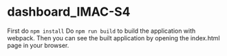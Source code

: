 # dashboard_IMAC-S4

First do `npm install` 
Do `npm run build` to build the application with webpack. 
Then you can see the built application by opening the index.html page in your browser.